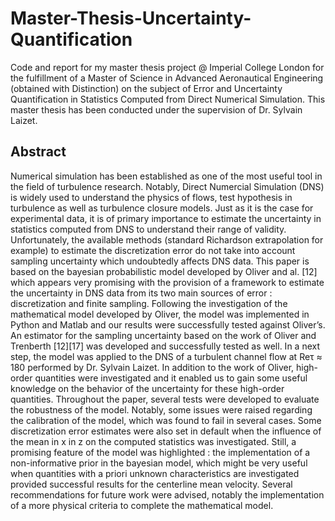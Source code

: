 # Master-Thesis-Uncertainty-Quantification

Code and report for my master thesis project @ Imperial College London for the fulfillment of a Master of Science in Advanced Aeronautical Engineering (obtained with Distinction) on the subject of Error and Uncertainty Quantification in Statistics Computed from Direct Numerical Simulation. This master thesis has been conducted under the supervision of Dr. Sylvain Laizet. 


## Abstract 

Numerical simulation has been established as one of the most useful tool in the field of turbulence research. Notably, Direct Numercial Simulation (DNS) is widely used to understand the physics of flows, test hypothesis in turbulence as well as turbulence closure models. Just as it is the case for experimental data, it is of primary importance to estimate the uncertainty in statistics computed from DNS to understand their range of validity. Unfortunately, the available methods (standard Richardson extrapolation for example) to estimate the discretization error do not take into account sampling uncertainty which undoubtedly affects DNS data. This paper is based on the bayesian probabilistic model developed by Oliver and al. [12] which appears very promising with the provision of a framework to estimate the uncertainty in DNS data from its two main sources of error : discretization and finite sampling. Following the investigation of the mathematical model developed by Oliver, the model was implemented in Python and Matlab and our results were successfully tested against Oliver’s. An estimator for the sampling uncertainty based on the work of Oliver and Trenberth [12][17] was developed and successfully tested as well. In a next step, the model was applied to the DNS of a turbulent channel flow at Reτ ≈ 180 performed by Dr. Sylvain Laizet. In addition to the work of Oliver, high-order quantities were investigated and it enabled us to gain some useful knowledge on the behavior of the uncertainty for these high-order quantities. Throughout the paper, several tests were developed to evaluate the robustness of the model. Notably, some issues were raised regarding the calibration of the model, which was found to fail in several cases. Some discretization error estimates were also set in default when the influence of the mean in x in z on the computed statistics was investigated. Still, a promising feature of the model was highlighted : the implementation of a non-informative prior in the bayesian model, which might be very useful when quantities with a priori unknown characteristics are investigated provided successful results for the centerline mean velocity. Several recommendations for future work were advised, notably the implementation of a more physical criteria to complete the mathematical model.
